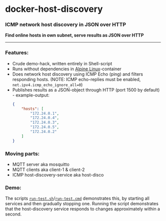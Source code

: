 # docker-host-discovery

### ICMP network host discovery in JSON over HTTP

**Find online hosts in own subnet, serve results as JSON over HTTP**

---



### Features:

 - Crude demo-hack, written entirely in Shell-script
 - Runs without dependencies in [Alpine Linux](https://alpinelinux.org/)-container
 - Does network host discovery using ICMP Echo (ping) and filters responding hosts.
   (NOTE: ICMP echo-replies must be enabled, `net.ipv4.icmp_echo_ignore_all=0`)
 - Publishes results as a JSON-object through HTTP (port 1500 by default) - example-output: 
   ```json
   {
       "hosts": [
           "172.24.0.1",
           "172.24.0.4",
           "172.24.0.3",
           "172.24.0.5",
           "172.24.0.2"
       ]
   }
   ```

### Moving parts:

  - MQTT server aka mosquitto
  - MQTT clients aka client-1 & client-2
  - ICMP host-discovery-service aka host-disco


### Demo:

The scripts [`run-test.sh`](https://github.com/kokke/docker-host-discovery/blob/main/run-test.sh)/[`run-test.cmd`](https://github.com/kokke/docker-host-discovery/blob/main/run-test.cmd) demonstrates this, by starting all services and then gradually stopping one.
Running the script demonstrates that the host-discovery service responds to changes approximately within a second.

